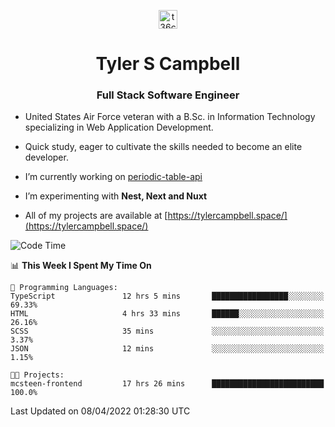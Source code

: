 <p align="center">
<a href="https://www.linkedin.com/in/t36campbell" target="blank"><img align="center" src="https://ik.imagekit.io/t36campbell/Portfolio/linkedin.png.original_m8bbGgPh6.png" alt="t36campbell" height="30" width="30" /></a>
</p>
<h1 align="center">Tyler S Campbell</h1>
<h3 align="center">Full Stack Software Engineer</h3>

* United States Air Force veteran with a B.Sc. in Information Technology specializing in Web Application Development. 

* Quick study, eager to cultivate the skills needed to become an elite developer.

* I’m currently working on [periodic-table-api](https://github.com/t36campbell/periodic-table-api)

* I’m experimenting with **Nest, Next and Nuxt**

* All of my projects are available at [https://tylercampbell.space/](https://tylercampbell.space/)

<!--START_SECTION:waka-->
![Code Time](http://img.shields.io/badge/Code%20Time-1%2C556%20hrs%2020%20mins-blue)

📊 **This Week I Spent My Time On** 

```text
💬 Programming Languages: 
TypeScript               12 hrs 5 mins       █████████████████░░░░░░░░   69.33% 
HTML                     4 hrs 33 mins       ██████░░░░░░░░░░░░░░░░░░░   26.16% 
SCSS                     35 mins             ░░░░░░░░░░░░░░░░░░░░░░░░░   3.37% 
JSON                     12 mins             ░░░░░░░░░░░░░░░░░░░░░░░░░   1.15%

🐱‍💻 Projects: 
mcsteen-frontend         17 hrs 26 mins      █████████████████████████   100.0%

```


 Last Updated on 08/04/2022 01:28:30 UTC
<!--END_SECTION:waka-->

